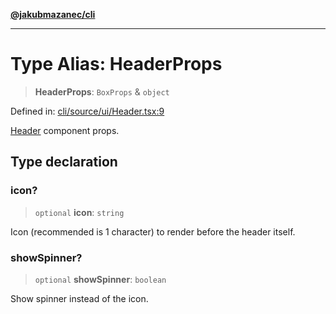 [**@jakubmazanec/cli**](../README.md)

---

# Type Alias: HeaderProps

> **HeaderProps**: `BoxProps` & `object`

Defined in:
[cli/source/ui/Header.tsx:9](https://github.com/jakubmazanec/tools/blob/adfe44f908094c1d1cdf19837842b33066bbd9d7/packages/cli/source/ui/Header.tsx#L9)

[Header](../functions/Header.md) component props.

## Type declaration

### icon?

> `optional` **icon**: `string`

Icon (recommended is 1 character) to render before the header itself.

### showSpinner?

> `optional` **showSpinner**: `boolean`

Show spinner instead of the icon.
